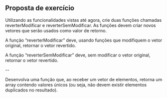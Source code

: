 ## Proposta de exercício

Utilizando as funcionalidades vistas até agora, crie duas funções chamadas reverterModificar e reverterSemModificar. As funções devem criar novos vetores que serão usados como valor de retorno.

A função “reverterModificar” deve, usando funções que modifiquem o vetor original, retornar o vetor revertido.

A função “reverterSemModificar” deve, sem modificar o vetor original, retornar o vetor revertido.

--

Desenvolva uma função que, ao receber um vetor de elementos, retorna um array contendo valores únicos (ou seja, não devem existir elementos duplicados no resultado).
